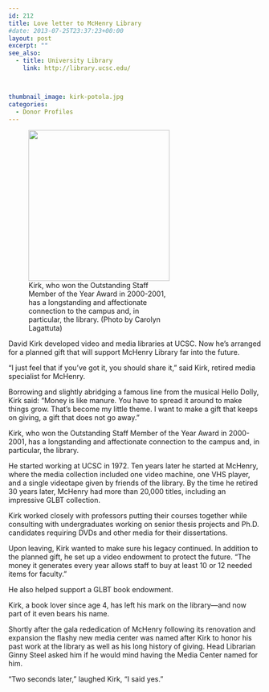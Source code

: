 ```yaml
---
id: 212
title: Love letter to McHenry Library
#date: 2013-07-25T23:37:23+00:00
layout: post
excerpt: ""
see_also:
  - title: University Library
    link: http://library.ucsc.edu/



thumbnail_image: kirk-potola.jpg
categories:
  - Donor Profiles
---
```

<figure id="attachment_3209" style="width: 281px" class="wp-caption alignright"><img class="size-medium wp-image-3209" src="http://live-ucsc-giving.pantheonsite.io/wp-content/uploads/2013/07/kirk-potola-281x300.jpg" alt="" width="281" height="300" srcset="https://ucsc-giving.lndo.site/wp-content/uploads/2013/07/kirk-potola-281x300.jpg 281w, https://ucsc-giving.lndo.site/wp-content/uploads/2013/07/kirk-potola.jpg 462w" sizes="(max-width: 281px) 100vw, 281px" /><figcaption class="wp-caption-text">Kirk, who won the Outstanding Staff Member of the Year Award in 2000-2001, has a longstanding and affectionate connection to the campus and, in particular, the library. (Photo by Carolyn Lagattuta)</figcaption></figure> 

David Kirk developed video and media libraries at UCSC. Now he&#8217;s arranged for a planned gift that will support McHenry Library far into the future.

&#8220;I just feel that if you&#8217;ve got it, you should share it,&#8221; said Kirk, retired media specialist for McHenry.

Borrowing and slightly abridging a famous line from the musical Hello Dolly, Kirk said: &#8220;Money is like manure. You have to spread it around to make things grow. That&#8217;s become my little theme. I want to make a gift that keeps on giving, a gift that does not go away.&#8221;

Kirk, who won the Outstanding Staff Member of the Year Award in 2000-2001, has a longstanding and affectionate connection to the campus and, in particular, the library.

He started working at UCSC in 1972. Ten years later he started at McHenry, where the media collection included one video machine, one VHS player, and a single videotape given by friends of the library. By the time he retired 30 years later, McHenry had more than 20,000 titles, including an impressive GLBT collection.

Kirk worked closely with professors putting their courses together while consulting with undergraduates working on senior thesis projects and Ph.D. candidates requiring DVDs and other media for their dissertations.

Upon leaving, Kirk wanted to make sure his legacy continued. In addition to the planned gift, he set up a video endowment to protect the future. &#8220;The money it generates every year allows staff to buy at least 10 or 12 needed items for faculty.&#8221;

He also helped support a GLBT book endowment.

Kirk, a book lover since age 4, has left his mark on the library—and now part of it even bears his name.

Shortly after the gala rededication of McHenry following its renovation and expansion the flashy new media center was named after Kirk to honor his past work at the library as well as his long history of giving. Head Librarian Ginny Steel asked him if he would mind having the Media Center named for him.

&#8220;Two seconds later,&#8221; laughed Kirk, &#8220;I said yes.&#8221;
